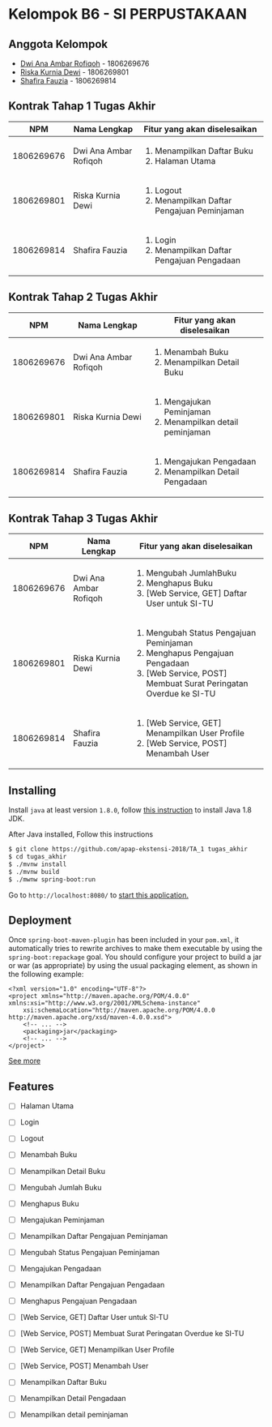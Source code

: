 # Kelompok B6 - SI PERPUSTAKAAN

## Anggota Kelompok
- [Dwi Ana Ambar Rofiqoh](https://github.com/dwianaambarr) - 1806269676
- [Riska Kurnia Dewi](https://github.com/riskakrndw/) - 1806269801
- [Shafira Fauzia](https://github.com/shafickr/) - 1806269814

## Kontrak Tahap 1 Tugas Akhir
| NPM | Nama Lengkap | Fitur yang akan diselesaikan |
|-----|--------------|------------------------------|
| 1806269676 | Dwi Ana Ambar Rofiqoh | <ol><li>Menampilkan Daftar Buku</li> <li>Halaman Utama</li> </ol> |
| 1806269801 | Riska Kurnia Dewi | <ol><li>Logout</li> <li>Menampilkan Daftar Pengajuan Peminjaman</li> </ol> |
| 1806269814 | Shafira Fauzia | <ol><li>Login</li> <li>Menampilkan Daftar Pengajuan Pengadaan</li> </ol> |

## Kontrak Tahap 2 Tugas Akhir
| NPM | Nama Lengkap | Fitur yang akan diselesaikan |
|-----|--------------|------------------------------|
| 1806269676 | Dwi Ana Ambar Rofiqoh | <ol><li>Menambah Buku</li> <li>Menampilkan Detail Buku</li> </ol> |
| 1806269801 | Riska Kurnia Dewi | <ol><li>Mengajukan Peminjaman</li> <li>Menampilkan detail peminjaman</li> </ol> |
| 1806269814 | Shafira Fauzia | <ol><li>Mengajukan Pengadaan</li> <li>Menampilkan Detail Pengadaan</li> </ol> |

## Kontrak Tahap 3 Tugas Akhir
| NPM | Nama Lengkap | Fitur yang akan diselesaikan |
|-----|--------------|------------------------------|
| 1806269676 | Dwi Ana Ambar Rofiqoh | <ol><li>Mengubah JumlahBuku</li> <li>Menghapus Buku</li> <li>[Web Service, GET] Daftar User untuk SI-TU</li> </ol> |
| 1806269801 | Riska Kurnia Dewi | <ol><li>Mengubah Status Pengajuan Peminjaman</li> <li>Menghapus Pengajuan Pengadaan</li> <li>[Web Service, POST] Membuat Surat Peringatan Overdue ke SI-TU</li> </ol> |
| 1806269814 | Shafira Fauzia | <ol><li>[Web Service, GET] Menampilkan User Profile</li> <li>[Web Service, POST] Menambah User</li> </ol> |

## Installing
Install `java` at least version `1.8.0`, follow [this instruction](https://www.java.com/en/download/help/download_options.xml) to install Java 1.8 JDK.

After Java installed, Follow this instructions
```bash
$ git clone https://github.com/apap-ekstensi-2018/TA_1 tugas_akhir
$ cd tugas_akhir
$ ./mvnw install
$ ./mvnw build
$ ./mwnw spring-boot:run
```
Go to `http://localhost:8080/` to [start this application.](http://localhost:8080/)

## Deployment
Once `spring-boot-maven-plugin` has been included in your `pom.xml`, it automatically tries to rewrite archives to make them executable by using the `spring-boot:repackage` goal.
You should configure your project to build a jar or war (as appropriate) by using the usual packaging element, as shown in the following example:
```
<?xml version="1.0" encoding="UTF-8"?>
<project xmlns="http://maven.apache.org/POM/4.0.0" xmlns:xsi="http://www.w3.org/2001/XMLSchema-instance"
	xsi:schemaLocation="http://maven.apache.org/POM/4.0.0 http://maven.apache.org/xsd/maven-4.0.0.xsd">
	<!-- ... -->
	<packaging>jar</packaging>
	<!-- ... -->
</project>
```
[See more](https://docs.spring.io/spring-boot/docs/current/reference/htmlsingle/#build-tool-plugins-maven-packaging)


## Features
- [ ] Halaman Utama
- [ ] Login
- [ ] Logout
- [ ] Menambah Buku
- [ ] Menampilkan Detail Buku
- [ ] Mengubah Jumlah Buku
- [ ] Menghapus Buku 
- [ ] Mengajukan Peminjaman
- [ ] Menampilkan Daftar Pengajuan Peminjaman 
- [ ] Mengubah Status Pengajuan Peminjaman
- [ ] Mengajukan Pengadaan 
- [ ] Menampilkan Daftar Pengajuan Pengadaan
- [ ] Menghapus Pengajuan Pengadaan 
- [ ] [Web Service, GET] Daftar User untuk SI-TU
- [ ] [Web Service, POST] Membuat Surat Peringatan Overdue ke SI-TU 
- [ ] [Web Service, GET] Menampilkan User Profile
- [ ] [Web Service, POST] Menambah User 
- [ ] Menampilkan Daftar Buku
- [ ] Menampilkan Detail Pengadaan 
- [ ] Menampilkan detail peminjaman

